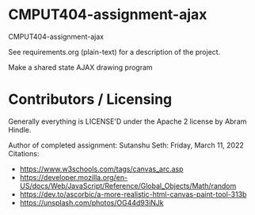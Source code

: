 CMPUT404-assignment-ajax
==============================

CMPUT404-assignment-ajax

See requirements.org (plain-text) for a description of the project.

Make a shared state AJAX drawing program

Contributors / Licensing
========================

Generally everything is LICENSE'D under the Apache 2 license by Abram Hindle.

Author of completed assignment: Sutanshu Seth: Friday, March 11, 2022
Citations: 
- https://www.w3schools.com/tags/canvas_arc.asp
- https://developer.mozilla.org/en-US/docs/Web/JavaScript/Reference/Global_Objects/Math/random
- https://dev.to/ascorbic/a-more-realistic-html-canvas-paint-tool-313b
- https://unsplash.com/photos/OG44d93iNJk
